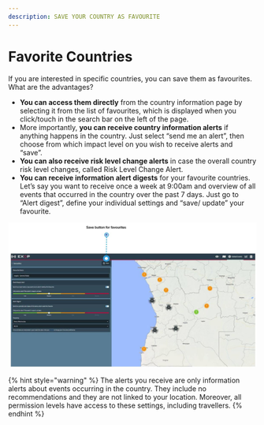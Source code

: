 ```yaml
---
description: SAVE YOUR COUNTRY AS FAVOURITE
---
```


# Favorite Countries

If you are interested in specific countries, you can save them as favourites. What are the advantages? 

* **You can access them directly** from the country information page by selecting it from the list of favourites, which is displayed when you click/touch in the search bar on the left of the page. 
* More importantly, **you can receive country information alerts** if anything happens in the country. Just select “send me an alert”, then choose from which impact level on you wish to receive alerts and “save”. 
* **You can also receive risk level change alerts** in case the overall country risk level changes, called Risk Level Change Alert. 
* **You can receive information alert digests** for your favourite countries. Let’s say you want to receive once a week at 9:00am and overview of all events that occurred in the country over the past 7 days. Just go to “Alert digest”, define your individual settings and “save/ update” your favourite. 

![NEW FAVOURITE SETTINGS](../.gitbook/assets/setafavourite%20%281%29.jpg)

{% hint style="warning" %}
The alerts you receive are only information alerts about events occurring in the country. They include no recommendations and they are not linked to your location. Moreover, all permission levels have access to these settings, including travellers.
{% endhint %}

